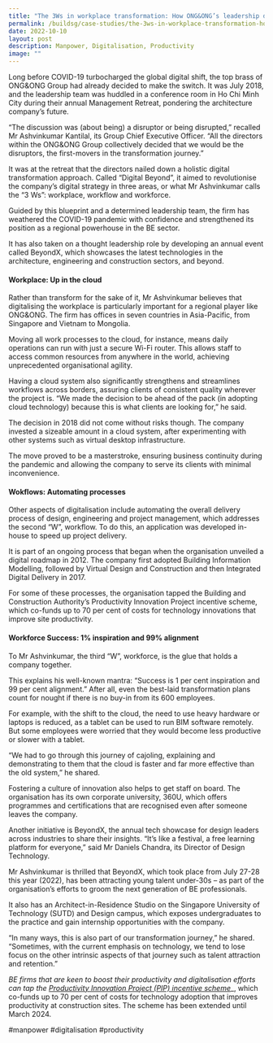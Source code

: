 ```yaml
---
title: "The 3Ws in workplace transformation: How ONG&ONG’s leadership drove change"
permalink: /buildsg/case-studies/the-3ws-in-workplace-transformation-how-ong-ong-s-leadership-drove-change/
date: 2022-10-10
layout: post
description: Manpower, Digitalisation, Productivity
image: ""
---
```

Long before COVID-19 turbocharged the global digital shift, the top brass of ONG&ONG Group had already decided to make the switch. It was July 2018, and the leadership team was huddled in a conference room in Ho Chi Minh City during their annual Management Retreat, pondering the architecture company’s future.

“The discussion was (about being) a disruptor or being disrupted,” recalled Mr Ashvinkumar Kantilal, its Group Chief Executive Officer. “All the directors within the ONG&ONG Group collectively decided that we would be the disruptors, the first-movers in the transformation journey.”


It was at the retreat that the directors nailed down a holistic digital transformation approach. Called “Digital Beyond”, it aimed to revolutionise the company’s digital strategy in three areas, or what Mr Ashvinkumar calls the “3 Ws”: workplace, workflow and workforce.

Guided by this blueprint and a determined leadership team, the firm has weathered the COVID-19 pandemic with confidence and strengthened its position as a regional powerhouse in the BE sector.

It has also taken on a thought leadership role by developing an annual event called BeyondX, which showcases the latest technologies in the architecture, engineering and construction sectors, and beyond.

#### **Workplace: Up in the cloud**

Rather than transform for the sake of it, Mr Ashvinkumar believes that digitalising the workplace is particularly important for a regional player like ONG&ONG. The firm has offices in seven countries in Asia-Pacific, from Singapore and Vietnam to Mongolia.

Moving all work processes to the cloud, for instance, means daily operations can run with just a secure Wi-Fi router. This allows staff to access common resources from anywhere in the world, achieving unprecedented organisational agility.

Having a cloud system also significantly strengthens and streamlines workflows across borders, assuring clients of consistent quality wherever the project is. “We made the decision to be ahead of the pack (in adopting cloud technology) because this is what clients are looking for,” he said.

The decision in 2018 did not come without risks though. The company invested a sizeable amount in a cloud system, after experimenting with other systems such as virtual desktop infrastructure.

The move proved to be a masterstroke, ensuring business continuity during the pandemic and allowing the company to serve its clients with minimal inconvenience.

#### **Wokflows: Automating processes**

Other aspects of digitalisation include automating the overall delivery process of design, engineering and project management, which addresses the second “W”, workflow. To do this, an application was developed in-house to speed up project delivery.

It is part of an ongoing process that began when the organisation unveiled a digital roadmap in 2012. The company first adopted Building Information Modelling, followed by Virtual Design and Construction and then Integrated Digital Delivery in 2017.

For some of these processes, the organisation tapped the Building and Construction Authority’s Productivity Innovation Project incentive scheme, which co-funds up to 70 per cent of costs for technology innovations that improve site productivity.

#### **Workforce Success: 1% inspiration and 99% alignment**

To Mr Ashvinkumar, the third “W”, workforce, is the glue that holds a company together.

This explains his well-known mantra: “Success is 1 per cent inspiration and 99 per cent alignment.” After all, even the best-laid transformation plans count for nought if there is no buy-in from its 600 employees.

For example, with the shift to the cloud, the need to use heavy hardware or laptops is reduced, as a tablet can be used to run BIM software remotely. But some employees were worried that they would become less productive or slower with a tablet.

“We had to go through this journey of cajoling, explaining and demonstrating to them that the cloud is faster and far more effective than the old system,” he shared.

Fostering a culture of innovation also helps to get staff on board. The organisation has its own corporate university, 360U, which offers programmes and certifications that are recognised even after someone leaves the company.

Another initiative is BeyondX, the annual tech showcase for design leaders across industries to share their insights. “It’s like a festival, a free learning platform for everyone,” said Mr Daniels Chandra, its Director of Design Technology.

Mr Ashvinkumar is thrilled that BeyondX, which took place from July 27-28 this year (2022), has been attracting young talent under-30s – as part of the organisation’s efforts to groom the next generation of BE professionals.

It also has an Architect-in-Residence Studio on the Singapore University of Technology (SUTD) and Design campus, which exposes undergraduates to the practice and gain internship opportunities with the company.

“In many ways, this is also part of our transformation journey,” he shared. “Sometimes, with the current emphasis on technology, we tend to lose focus on the other intrinsic aspects of that journey such as talent attraction and retention.” 

_BE firms that are keen to boost their productivity and digitalisation efforts can tap the_ [_Productivity Innovation Project (PIP) incentive scheme_](https://www1.bca.gov.sg/buildsg/buildsg-transformation-fund/productivity-innovation-project)_, which co-funds up to 70 per cent of costs for technology adoption that improves productivity at construction sites. The scheme has been extended until March 2024.

#manpower #digitalisation #productivity